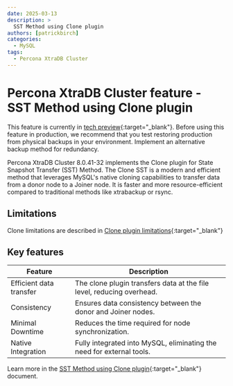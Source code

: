 ```yaml
---
date: 2025-03-13
description: >
  SST Method using Clone plugin 
authors: [patrickbirch]
categories:
  - MySQL
tags:
  - Percona XtraDB Cluster
---
```


# Percona XtraDB Cluster feature - SST Method using Clone plugin

<!-- more -->

This feature is currently in [tech preview](https://docs.percona.com/percona-xtradb-cluster/8.0/glossary.html#tech-preview){:target="_blank"}. Before using this feature in production, we recommend that you test restoring production from physical backups in your environment. Implement an alternative backup method for redundancy.

Percona XtraDB Cluster 8.0.41-32 implements the Clone plugin for State Snapshot Transfer (SST) Method. The Clone SST is a modern and efficient method that leverages MySQL's native cloning capabilities to transfer data from a donor node to a Joiner node. It is faster and more resource-efficient compared to traditional methods like xtrabackup or rsync.

## Limitations

Clone limitations are described in [Clone plugin limitations](https://docs.percona.com/percona-server/8.0/clone-plugin-limitations.html){:target="_blank"}

## Key features

| Feature                 | Description                                                 |
|-------------------------|-------------------------------------------------------------|
| Efficient data transfer | The clone plugin transfers data at the file level, reducing overhead. |
| Consistency            | Ensures data consistency between the donor and Joiner nodes. |
| Minimal Downtime       | Reduces the time required for node synchronization.         |
| Native Integration     | Fully integrated into MySQL, eliminating the need for external tools. |

Learn more in the [SST Method using Clone plugin](https://docs.percona.com/percona-xtradb-cluster/8.0/clone-sst.html){:target="_blank"} document.

